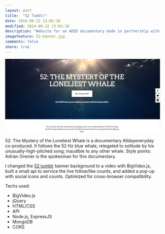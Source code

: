 ```yaml
---
layout: post
title:  "52 Tumblr"
date: 2014-09-22 13:02:10
modified: 2014-09-22 13:02:10
description: "Website for an ADED documentary made in partnership with Adrian Grenier."
imagefeature: 52-banner.jpg
comments: false
share: true
---
```


<a href="//52thesearch.com"><img class="post-image" src="/images/52-tumblr.png"/></a>

52: The Mystery of the Loneliest Whale is a documentary Alldayeveryday co-produced. It follows the 52 Hz blue whale, relegated to solitude by his unusually-high-pitched song; inaudible to any other whale. Style points: Adrian Grenier is the spokesman for this documentary.

I changed the <a href="//52thesearch.com">52 tumblr</a> banner background to a video with BigVideo.js, built a small api to service the live follow/like counts, and added a pop-up with social icons and counts. Optimized for cross-browser compatibility.

Techs used:
- BigVideo.js
- jQuery
- HTML/CSS
- API
- Node.js, ExpressJS
- MongoDB
- CORS